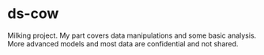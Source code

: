 # ds-cow
Milking project. My part covers data manipulations and some basic analysis. More advanced models and most data are confidential and not shared.
